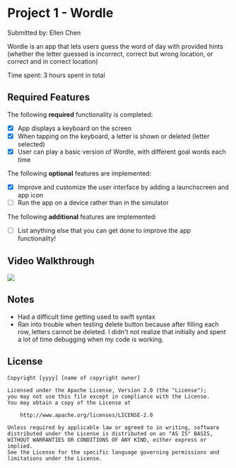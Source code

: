 # Project 1 - Wordle

Submitted by: Ellen Chen

Wordle is an app that lets users guess the word of day with provided hints (whether the letter guessed is incorrect, correct but wrong location, or correct and in correct location)

Time spent: 3 hours spent in total

## Required Features

The following **required** functionality is completed:

- [x] App displays a keyboard on the screen
- [x] When tapping on the keyboard, a letter is shown or deleted (letter selected)
- [x] User can play a basic version of Wordle, with different goal words each time

The following **optional** features are implemented:

- [x] Improve and customize the user interface by adding a launchscreen and app icon
- [ ] Run the app on a device rather than in the simulator

The following **additional** features are implemented:

- [ ] List anything else that you can get done to improve the app functionality!

## Video Walkthrough

<div>
    <a href="https://www.loom.com/share/3129b0e132b944678d1e3df1599e1473">
    </a>
    <a href="https://www.loom.com/share/3129b0e132b944678d1e3df1599e1473">
      <img style="max-width:300px;" src="https://cdn.loom.com/sessions/thumbnails/3129b0e132b944678d1e3df1599e1473-03549d4fadd5e401-full-play.gif">
    </a>
  </div>


## Notes

- Had a difficult time getting used to swift syntax
- Ran into trouble when testing delete button because after filling each row, letters cannot be deleted. I didn't not realize that initially and spent a lot of time debugging when my code is working.

## License

    Copyright [yyyy] [name of copyright owner]

    Licensed under the Apache License, Version 2.0 (the "License");
    you may not use this file except in compliance with the License.
    You may obtain a copy of the License at

        http://www.apache.org/licenses/LICENSE-2.0

    Unless required by applicable law or agreed to in writing, software
    distributed under the License is distributed on an "AS IS" BASIS,
    WITHOUT WARRANTIES OR CONDITIONS OF ANY KIND, either express or implied.
    See the License for the specific language governing permissions and
    limitations under the License.
